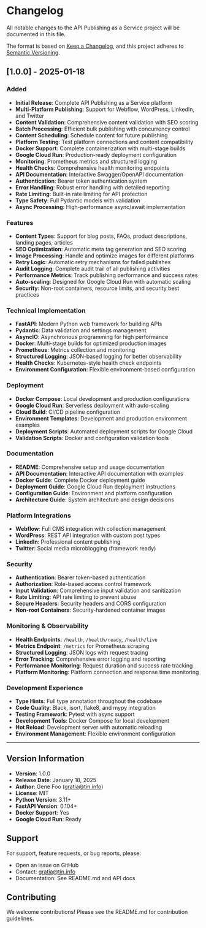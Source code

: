 # Changelog

All notable changes to the API Publishing as a Service project will be documented in this file.

The format is based on [Keep a Changelog](https://keepachangelog.com/en/1.0.0/),
and this project adheres to [Semantic Versioning](https://semver.org/spec/v2.0.0.html).

## [1.0.0] - 2025-01-18

### Added
- **Initial Release**: Complete API Publishing as a Service platform
- **Multi-Platform Publishing**: Support for Webflow, WordPress, LinkedIn, and Twitter
- **Content Validation**: Comprehensive content validation with SEO scoring
- **Batch Processing**: Efficient bulk publishing with concurrency control
- **Content Scheduling**: Schedule content for future publishing
- **Platform Testing**: Test platform connections and content compatibility
- **Docker Support**: Complete containerization with multi-stage builds
- **Google Cloud Run**: Production-ready deployment configuration
- **Monitoring**: Prometheus metrics and structured logging
- **Health Checks**: Comprehensive health monitoring endpoints
- **API Documentation**: Interactive Swagger/OpenAPI documentation
- **Authentication**: Bearer token authentication system
- **Error Handling**: Robust error handling with detailed reporting
- **Rate Limiting**: Built-in rate limiting for API protection
- **Type Safety**: Full Pydantic models with validation
- **Async Processing**: High-performance async/await implementation

### Features
- **Content Types**: Support for blog posts, FAQs, product descriptions, landing pages, articles
- **SEO Optimization**: Automatic meta tag generation and SEO scoring
- **Image Processing**: Handle and optimize images for different platforms
- **Retry Logic**: Automatic retry mechanisms for failed publishes
- **Audit Logging**: Complete audit trail of all publishing activities
- **Performance Metrics**: Track publishing performance and success rates
- **Auto-scaling**: Designed for Google Cloud Run with automatic scaling
- **Security**: Non-root containers, resource limits, and security best practices

### Technical Implementation
- **FastAPI**: Modern Python web framework for building APIs
- **Pydantic**: Data validation and settings management
- **AsyncIO**: Asynchronous programming for high performance
- **Docker**: Multi-stage builds for optimized production images
- **Prometheus**: Metrics collection and monitoring
- **Structured Logging**: JSON-based logging for better observability
- **Health Checks**: Kubernetes-style health check endpoints
- **Environment Configuration**: Flexible environment-based configuration

### Deployment
- **Docker Compose**: Local development and production configurations
- **Google Cloud Run**: Serverless deployment with auto-scaling
- **Cloud Build**: CI/CD pipeline configuration
- **Environment Templates**: Development and production environment examples
- **Deployment Scripts**: Automated deployment scripts for Google Cloud
- **Validation Scripts**: Docker and configuration validation tools

### Documentation
- **README**: Comprehensive setup and usage documentation
- **API Documentation**: Interactive API documentation with examples
- **Docker Guide**: Complete Docker deployment guide
- **Deployment Guide**: Google Cloud Run deployment instructions
- **Configuration Guide**: Environment and platform configuration
- **Architecture Guide**: System architecture and design decisions

### Platform Integrations
- **Webflow**: Full CMS integration with collection management
- **WordPress**: REST API integration with custom post types
- **LinkedIn**: Professional content publishing
- **Twitter**: Social media microblogging (framework ready)

### Security
- **Authentication**: Bearer token-based authentication
- **Authorization**: Role-based access control framework
- **Input Validation**: Comprehensive input validation and sanitization
- **Rate Limiting**: API rate limiting to prevent abuse
- **Secure Headers**: Security headers and CORS configuration
- **Non-root Containers**: Security-hardened container images

### Monitoring & Observability
- **Health Endpoints**: `/health`, `/health/ready`, `/health/live`
- **Metrics Endpoint**: `/metrics` for Prometheus scraping
- **Structured Logging**: JSON logs with request tracing
- **Error Tracking**: Comprehensive error logging and reporting
- **Performance Monitoring**: Request duration and success rate tracking
- **Platform Monitoring**: Platform connection and response time monitoring

### Development Experience
- **Type Hints**: Full type annotation throughout the codebase
- **Code Quality**: Black, isort, flake8, and mypy integration
- **Testing Framework**: Pytest with async support
- **Development Tools**: Docker Compose for local development
- **Hot Reload**: Development server with automatic reloading
- **Environment Management**: Flexible environment configuration

---

## Version Information

- **Version**: 1.0.0
- **Release Date**: January 18, 2025
- **Author**: Gene Foo (gratia@tin.info)
- **License**: MIT
- **Python Version**: 3.11+
- **FastAPI Version**: 0.104+
- **Docker Support**: Yes
- **Google Cloud Run**: Ready

## Support

For support, feature requests, or bug reports, please:
- Open an issue on GitHub
- Contact: gratia@tin.info
- Documentation: See README.md and API docs

## Contributing

We welcome contributions! Please see the README.md for contribution guidelines.
